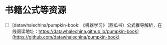 # 书籍公式等资源

- [ ] [datawhalechina/pumpkin-book: 《机器学习》（西瓜书）公式推导解析，在线阅读地址：https://datawhalechina.github.io/pumpkin-book](https://github.com/datawhalechina/pumpkin-book)